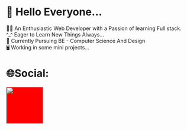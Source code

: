 # 👋 Hello Everyone... 

🧑‍💻 An Enthusiastic Web Developer with a Passion of learning Full stack.<br>
^_^ Eager to Learn New Things Always...<br>
📖 Currently Pursuing BE - Computer Science And Design<br>
🖥️ Working in some mini projects...

# 🌐Social:
[<img src="[https://s18955.pcdn.co/wp-content/uploads/2018/02/github.png](https://www.google.com/url?sa=i&url=https%3A%2F%2Fcommons.wikimedia.org%2Fwiki%2FFile%3ALinkedIn_Logo.svg&psig=AOvVaw2Ve8wb_GGVa3eIcUjsZMjU&ust=1711201859928000&source=images&cd=vfe&opi=89978449&ved=0CBIQjRxqFwoTCIDZz-yBiIUDFQAAAAAdAAAAABAE)https://www.google.com/url?sa=i&url=https%3A%2F%2Fcommons.wikimedia.org%2Fwiki%2FFile%3ALinkedIn_Logo.svg&psig=AOvVaw2Ve8wb_GGVa3eIcUjsZMjU&ust=1711201859928000&source=images&cd=vfe&opi=89978449&ved=0CBIQjRxqFwoTCIDZz-yBiIUDFQAAAAAdAAAAABAE" width="100" style="background-color:red"/>](https://www.linkedin.com/in/hariharasudhan-sk-a53361249/)
